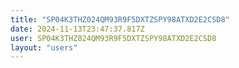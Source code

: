 ```yaml
---
title: "SP04K3THZ024QM93R9F5DXTZSPY98ATXD2E2CSD8"
date: 2024-11-13T23:47:37.817Z
user: SP04K3THZ024QM93R9F5DXTZSPY98ATXD2E2CSD8
layout: "users"
---
```

    